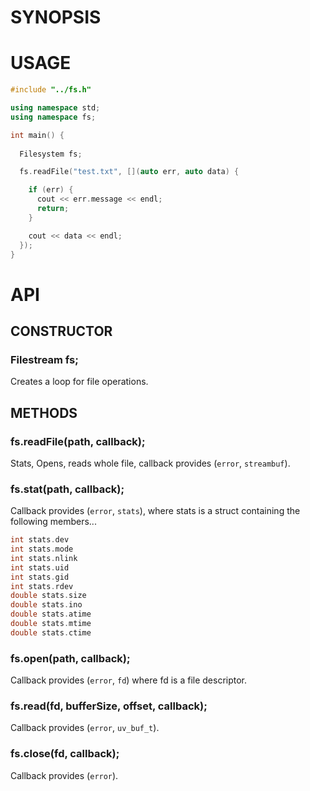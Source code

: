 # SYNOPSIS

# USAGE

```cpp
#include "../fs.h"

using namespace std;
using namespace fs;

int main() {
 
  Filesystem fs;

  fs.readFile("test.txt", [](auto err, auto data) {

    if (err) {
      cout << err.message << endl;
      return;
    }

    cout << data << endl;
  });
}
```

# API

## CONSTRUCTOR
### Filestream fs;
Creates a loop for file operations.

## METHODS

### fs.readFile(path, callback);
Stats, Opens, reads whole file, callback provides (`error`, `streambuf`).

### fs.stat(path, callback);
Callback provides (`error`, `stats`), where stats is a struct containing 
the following members...

```cpp
int stats.dev
int stats.mode
int stats.nlink
int stats.uid
int stats.gid
int stats.rdev
double stats.size
double stats.ino
double stats.atime
double stats.mtime
double stats.ctime
```

### fs.open(path, callback);
Callback provides (`error`, `fd`) where fd is a file descriptor.

### fs.read(fd, bufferSize, offset, callback);
Callback provides (`error`, `uv_buf_t`).

### fs.close(fd, callback);
Callback provides (`error`).

